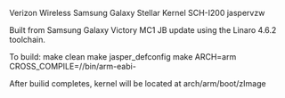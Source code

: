 Verizon Wireless Samsung Galaxy Stellar Kernel SCH-I200 jaspervzw

Built from Samsung Galaxy Victory  MC1 JB update using the Linaro 4.6.2 toolchain.

To build:
make clean
make jasper_defconfig
make ARCH=arm CROSS_COMPILE=/<path-to-toolchain-folder>/bin/arm-eabi-

After builid completes, kernel will be located at arch/arm/boot/zImage
